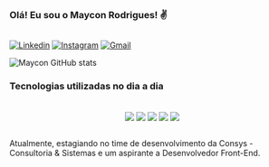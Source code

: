 ### Olá! Eu sou o Maycon Rodrigues! ✌️
##
[![Linkedin](https://img.shields.io/badge/LinkedIn-0077B5?style=for-the-badge&logo=linkedin&logoColor=white)](https://www.linkedin.com/in/maycon-rvp/)
[![Instagram](https://img.shields.io/badge/Instagram-E4405F?style=for-the-badge&logo=instagram&logoColor=white)](https://www.instagram.com/maycon.rvp/)
[![Gmail](https://img.shields.io/badge/Gmail-D14836?style=for-the-badge&logo=gmail&logoColor=white)](mailto:maycon.rvp@gmail.com)

![Maycon GitHub stats](https://github-readme-stats.vercel.app/api?username=mayconrvp&show_icons=true&theme=onedark&count_private=true)


### Tecnologias utilizadas no dia a dia

<div style="text-align:center;"><br/>
<img align="center" src="https://img.shields.io/badge/HTML5-E34F26?style=for-the-badge&logo=html5&logoColor=white"/> 
<img align="center" src="https://img.shields.io/badge/CSS-239120?&style=for-the-badge&logo=css3&logoColor=white"/>
<img align="center" src="https://img.shields.io/badge/JavaScript-F7DF1E?style=for-the-badge&logo=javascript&logoColor=black"/>
<img align="center" src="https://img.shields.io/badge/PHP-777BB4?style=for-the-badge&logo=php&logoColor=white"/>
<img align="center" src="https://img.shields.io/badge/Vue.js-35495E?style=for-the-badge&logo=vue.js&logoColor=4FC08D"/>
          
</div><br/>

Atualmente, estagiando no time de desenvolvimento da Consys - Consultoria & Sistemas e um aspirante a Desenvolvedor Front-End.
